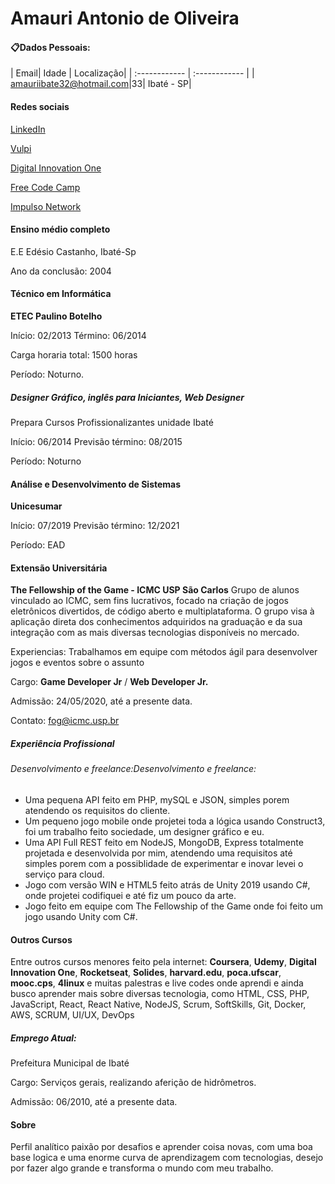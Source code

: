 # Amauri Antonio de Oliveira
#### :clipboard:Dados Pessoais:

| Email| Idade | Localização|
| :------------ | :------------ |
| amauriibate32@hotmail.com|33| Ibaté - SP|

#### Redes sociais 
[LinkedIn](https://www.linkedin.com/in/amauri-oliveira-058066192/)

[Vulpi](https://app.vulpi.com.br/profile_public/7439763d4d5ee4a53b5609e7ceefa1ae3ac549c6)

[Digital Innovation One](https://web.digitalinnovation.one/users/amaurioliveira)

[Free Code Camp](https://www.freecodecamp.org/fcc44c036f7-c099-441d-8ad7-271eb735cd4a)

[Impulso Network](https://impulser.me/HzWMdm)

#### Ensino médio completo
E.E Edésio Castanho, Ibaté-Sp

Ano da conclusão: 2004

#### Técnico em Informática
**ETEC Paulino Botelho**

Início: 02/2013      Término: 06/2014

Carga horaria total: 1500 horas

Período: Noturno.

##### Designer Gráfico, inglês para Iniciantes, Web Designer
Prepara Cursos Profissionalizantes unidade Ibaté

Início: 06/2014      Previsão término: 08/2015

Período: Noturno

#### Análise e Desenvolvimento de Sistemas
**Unicesumar**

Início: 07/2019    Previsão término: 12/2021

Período: EAD

#### Extensão Universitária
**The Fellowship of the Game - ICMC USP São Carlos**
Grupo de alunos vinculado ao ICMC, sem fins lucrativos, focado na criação de jogos eletrônicos divertidos, de código aberto e multiplataforma. O grupo visa à aplicação direta dos conhecimentos adquiridos na graduação e da sua integração com as mais diversas tecnologias disponíveis no mercado.

Experiencias: Trabalhamos em equipe com métodos ágil para desenvolver jogos e eventos sobre o assunto

Cargo: **Game Developer Jr** / **Web Developer Jr.**

Admissão: 24/05/2020, até a presente data.

Contato: fog@icmc.usp.br

##### Experiência Profissional
###### Desenvolvimento e freelance:Desenvolvimento e freelance:
- Uma pequena API feito em PHP, mySQL e JSON, simples porem atendendo os requisitos do cliente.
- Um pequeno jogo mobile onde projetei toda a lógica usando Construct3, foi um trabalho feito sociedade, um designer gráfico e eu.
- Uma API Full REST feito em NodeJS, MongoDB, Express totalmente projetada e desenvolvida por mim, atendendo uma requisitos até simples porem com a possiblidade de experimentar e inovar levei o serviço para cloud.
- Jogo com versão WIN e HTML5 feito atrás de Unity 2019 usando C#, onde projetei codifiquei e até fiz um pouco da arte.
- Jogo feito em equipe com The Fellowship of the Game onde foi feito um jogo usando Unity com C#.

#### Outros Cursos
Entre outros cursos menores feito pela internet: **Coursera**, **Udemy**, **Digital Innovation One**, **Rocketseat**, **Solides**, **harvard.edu**, **poca.ufscar**, **mooc.cps**, **4linux** e muitas palestras e live codes onde aprendi e ainda busco aprender mais sobre diversas tecnologia, como HTML, CSS, PHP, JavaScript, React, React Native, NodeJS, Scrum, SoftSkills, Git, Docker, AWS, SCRUM, UI/UX, DevOps

##### Emprego Atual:
Prefeitura Municipal de Ibaté

Cargo: Serviços gerais, realizando aferição de hidrômetros.

Admissão: 06/2010, até a presente data.


#### Sobre
Perfil analítico paixão por desafios e aprender coisa novas, com uma boa base logica e uma enorme curva de aprendizagem com tecnologias, desejo por fazer algo grande e transforma o mundo com meu trabalho.


<!--
**AmauriOliveira/AmauriOliveira** is a ✨ _special_ ✨ repository because its `README.md` (this file) appears on your GitHub profile.

Here are some ideas to get you started:

- 🔭 I’m currently working on ...
- 🌱 I’m currently learning ...
- 👯 I’m looking to collaborate on ...
- 🤔 I’m looking for help with ...
- 💬 Ask me about ...
- 📫 How to reach me: ...
- 😄 Pronouns: ...
- ⚡ Fun fact: ...

-->
